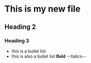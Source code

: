 # This is my new file
## Heading 2
### Heading 3
- this is a bullet list
- this is also a bullet list
**Bold**
--Italics--

